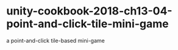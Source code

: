 # unity-cookbook-2018-ch13-04-point-and-click-tile-mini-game

a point-and-click tile-based mini-game
